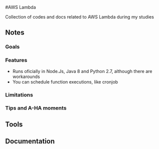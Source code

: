 #AWS Lambda

Collection of codes and docs related to AWS Lambda during my studies

## Notes 

### Goals

### Features

* Runs oficially in Node.Js, Java 8 and Python 2.7, although there are workarounds
* You can schedule function executions, like cronjob

### Limitations

### Tips and A-HA moments

## Tools

## Documentation

